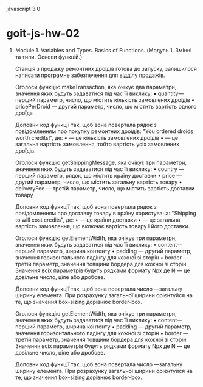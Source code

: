 javascript 3.0

# goit-js-hw-02

1. Module 1. Variables and Types. Basics of Functions. (Модуль 1. Змінні та
   типи. Основи функцій.)

   <!-- Виконуй це завдання у файлі task-1.js -->

   Станція з продажу ремонтних дроїдів готова до запуску, залишилося написати
   програмне забезпечення для відділу продажів.

   Оголоси функцію makeTransaction, яка очікує два параметри, значення яких
   будуть задаватися під час її виклику: • quantity— перший параметр, число, що
   містить кількість замовлених дроїдів • pricePerDroid — другий параметр,
   число, що містить вартість одного дроїда

   Доповни код функції так, щоб вона повертала рядок з повідомленням про покупку
   ремонтних дроїдів: "You ordered <quantity> droids worth <totalPrice>
   credits!", де: • <quantity> — це кількість замовлених дроїдів • <totalPrice>
   — це загальна вартість замовлення, тобто вартість усіх замовлених дроїдів.

   <!-- Виконуй це завдання у файлі task-2.js -->

   Оголоси функцію getShippingMessage, яка очікує три параметри, значення яких
   будуть задаватися під час її виклику: • country — перший параметр, рядок, що
   містить країну доставки • price — другий параметр, число, що містить загальну
   вартість товару • deliveryFee — третій параметр, число, що містить вартість
   доставки товару

   Доповни код функції так, щоб вона повертала рядок з повідомленням про
   доставку товару в країну користувача: "Shipping to <country> will cost
   <totalPrice> credits", де: • <country> — це країни доставки • <totalPrice> —
   це загальна вартість замовлення, що включає вартість товару і його доставки.

   <!-- Виконуй це завдання у файлі task-3.js -->

   Оголоси функцію getElementWidth, яка очікує три параметри, значення яких
   будуть задаватися під час її виклику: • content— перший параметр, ширина
   контенту • padding — другий параметр, значення горизонтального падінгу для
   кожної зі сторін • border — третій параметр, значення товщини бордера для
   кожної зі сторін Значення всіх параметрів будуть рядками формату Npx де N —
   це довільне число, ціле або дробове.

   Доповни код функції так, щоб вона повертала число —загальну ширину елемента.
   При розрахунку загальної ширини орієнтуйся на те, що значення box-sizing
   дорівнює border-box.

   <!-- Виконуй це завдання у файлі task-4.js -->

   Оголоси функцію getElementWidth, яка очікує три параметри, значення яких
   будуть задаватися під час її виклику: • content— перший параметр, ширина
   контенту • padding — другий параметр, значення горизонтального падінгу для
   кожної зі сторін • border — третій параметр, значення товщини бордера для
   кожної зі сторін Значення всіх параметрів будуть рядками формату Npx де N —
   це довільне число, ціле або дробове.

   Доповни код функції так, щоб вона повертала число —загальну ширину елемента.
   При розрахунку загальної ширини орієнтуйся на те, що значення box-sizing
   дорівнює border-box.
